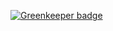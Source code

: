 
[![Greenkeeper badge](https://badges.greenkeeper.io/htdangkhoa/react-native-change-page.svg)](https://greenkeeper.io/)
